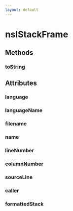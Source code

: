 ```yaml
---
layout: default
---
```


# nsIStackFrame #

## Methods ##

### toString ###

## Attributes ##

### language ###

### languageName ###

### filename ###

### name ###

### lineNumber ###

### columnNumber ###

### sourceLine ###

### caller ###

### formattedStack ###
